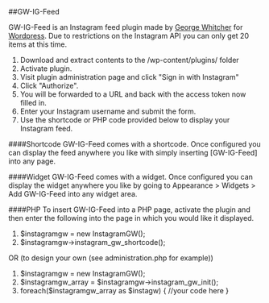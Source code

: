 ##GW-IG-Feed

GW-IG-Feed is an Instagram feed plugin made by [George Whitcher](http://georgewhitcher.com) for [Wordpress](http://wordpress.org).  Due to restrictions on the Instagram API you can only get 20 items at this time.

1. Download and extract contents to the /wp-content/plugins/ folder
2. Activate plugin.
3. Visit plugin administration page and click "Sign in with Instagram"
4. Click "Authorize".
5. You will be forwarded to a URL and back with the access token now filled in.
6. Enter your Instagram username and submit the form.
7. Use the shortcode or PHP code provided below to display your Instagram feed.

####Shortcode
GW-IG-Feed comes with a shortcode.  Once configured you can display the feed anywhere you like with simply inserting [GW-IG-Feed] into any page.

####Widget
GW-IG-Feed comes with a widget.  Once configured you can display the widget anywhere you like by going to Appearance > Widgets > Add GW-IG-Feed into any widget area.

####PHP
To insert GW-IG-Feed into a PHP page, activate the plugin and then enter the following into the page in which you would like it displayed.

1. $instagramgw = new InstagramGW();
2. $instagramgw->instagram_gw_shortcode();

OR (to design your own (see administration.php for example))

1. $instagramgw = new InstagramGW();
2. $instagramgw_array = $instagramgw->instagram_gw_init();
3. foreach($instagramgw_array as $instagw) { //your code here
}